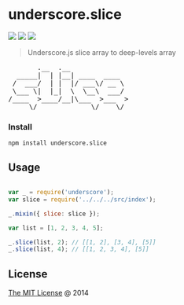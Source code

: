 # underscore.slice

![](https://img.shields.io/npm/v/underscore.slice.svg)
![](https://img.shields.io/npm/dt/underscore.slice.svg)
![](https://img.shields.io/npm/l/underscore.slice.svg)

> Underscore.js slice array to deep-levels array

<pre>
       .__  .__              
  _____|  | |__| ____  ____  
 /  ___/  | |  |/ ___\/ __ \ 
 \___ \|  |_|  \  \__\  ___/ 
/____  >____/__|\___  >___  >
     \/             \/    \/ 
</pre>

### Install

```
npm install underscore.slice
```

## Usage

```javascript

var _ = require('underscore');
var slice = require('../../../src/index');

_.mixin({ slice: slice });

var list = [1, 2, 3, 4, 5];

_.slice(list, 2); // [[1, 2], [3, 4], [5]]
_.slice(list, 4); // [[1, 2, 3, 4], [5]]
```

## License

[The MIT License](http://piecioshka.mit-license.org) @ 2014
